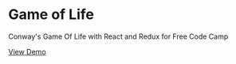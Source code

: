 # Game of Life
Conway's Game Of Life with React and Redux for Free Code Camp

[View Demo](http://knowellG.github.io/fcc-game-of-life)	
